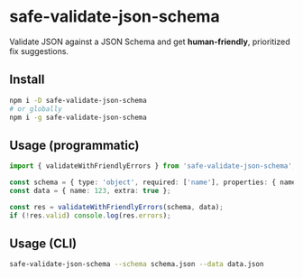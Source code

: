 # safe-validate-json-schema

Validate JSON against a JSON Schema and get **human-friendly**, prioritized fix suggestions.

## Install

```bash
npm i -D safe-validate-json-schema
# or globally
npm i -g safe-validate-json-schema
```

## Usage (programmatic)

```ts
import { validateWithFriendlyErrors } from 'safe-validate-json-schema';

const schema = { type: 'object', required: ['name'], properties: { name: { type: 'string' }, age: { type: 'number' } } };
const data = { name: 123, extra: true };

const res = validateWithFriendlyErrors(schema, data);
if (!res.valid) console.log(res.errors);
```

## Usage (CLI)

```bash
safe-validate-json-schema --schema schema.json --data data.json
```
